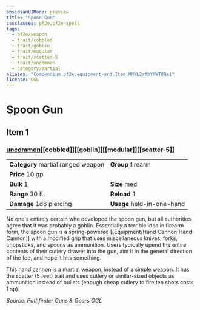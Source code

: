 ```yaml
---
obsidianUIMode: preview
title: "Spoon Gun"
cssclasses: pf2e,pf2e-spell
tags:
  - pf2e/weapon
  - trait/cobbled
  - trait/goblin
  - trait/modular
  - trait/scatter-5
  - trait/uncommon
  - category/martial
aliases: "Compendium.pf2e.equipment-srd.Item.MMYL2rfbYNWT0Rs1"
license: OGL
---
```

# Spoon Gun
## Item 1
### [uncommon](uncommon "Uncommon Rarity Trait")[[cobbled]][[goblin]][[modular]][[scatter-5]]

|  |  |
| -- | -- |
| **Category** martial ranged weapon | **Group** firearm |
| **Price** 10 gp |  |
| **Bulk** 1 | **Size** med |
|**Range** 30 ft.| **Reload** 1|
| **Damage** 1d6 piercing  | **Usage** held-in-one-hand |



No one's entirely certain who developed the spoon gun, but all authorities agree that it was probably a goblin. Essentially a terrible idea in firearm form, the spoon gun is a spring-powered [[Equipment/Hand Cannon|Hand Cannon]] with a modified grip that uses miscellaneous knives, forks, chopsticks, and spoons as ammunition. Users typically upend the entire contents of their cutlery drawer into the gun, aim it in the general direction of the foe, and hope it hits something.

This hand cannon is a martial weapon, instead of a simple weapon. It has the scatter (5 feet) trait and uses cutlery or similar-sized objects as ammunition instead of bullets (enough cheap cutlery to fire ten shots costs 1 sp).

*Source: Pathfinder Guns & Gears*
*OGL*